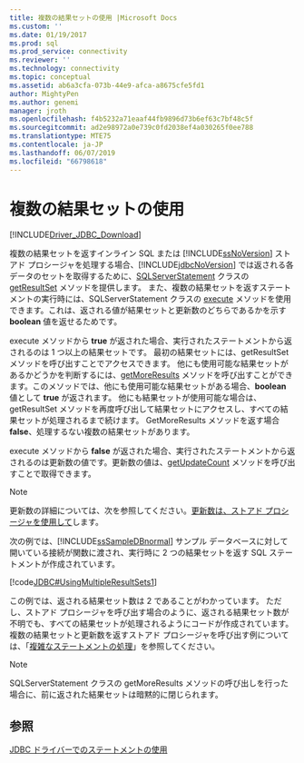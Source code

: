 ```yaml
---
title: 複数の結果セットの使用 |Microsoft Docs
ms.custom: ''
ms.date: 01/19/2017
ms.prod: sql
ms.prod_service: connectivity
ms.reviewer: ''
ms.technology: connectivity
ms.topic: conceptual
ms.assetid: ab6a3cfa-073b-44e9-afca-a8675cfe5fd1
author: MightyPen
ms.author: genemi
manager: jroth
ms.openlocfilehash: f4b5232a71eaaf44fb9896d73b6ef63c7bf48c5f
ms.sourcegitcommit: ad2e98972a0e739c0fd2038ef4a030265f0ee788
ms.translationtype: MTE75
ms.contentlocale: ja-JP
ms.lasthandoff: 06/07/2019
ms.locfileid: "66798618"
---
```

# <a name="using-multiple-result-sets"></a>複数の結果セットの使用

[!INCLUDE[Driver_JDBC_Download](../../includes/driver_jdbc_download.md)]

複数の結果セットを返すインライン SQL または [!INCLUDE[ssNoVersion](../../includes/ssnoversion-md.md)] ストアド プロシージャを処理する場合、[!INCLUDE[jdbcNoVersion](../../includes/jdbcnoversion_md.md)] では返される各データのセットを取得するために、[SQLServerStatement](../../connect/jdbc/reference/sqlserverstatement-class.md) クラスの [getResultSet](../../connect/jdbc/reference/getresultset-method-sqlserverstatement.md) メソッドを提供します。 また、複数の結果セットを返すステートメントの実行時には、SQLServerStatement クラスの [execute](../../connect/jdbc/reference/execute-method-sqlserverstatement.md) メソッドを使用できます。これは、返される値が結果セットと更新数のどちらであるかを示す **boolean** 値を返せるためです。

execute メソッドから **true** が返された場合、実行されたステートメントから返されるのは 1 つ以上の結果セットです。 最初の結果セットには、getResultSet メソッドを呼び出すことでアクセスできます。 他にも使用可能な結果セットがあるかどうかを判断するには、[getMoreResults](../../connect/jdbc/reference/getmoreresults-method-sqlserverstatement.md) メソッドを呼び出すことができます。このメソッドでは、他にも使用可能な結果セットがある場合、**boolean** 値として **true** が返されます。 他にも結果セットが使用可能な場合は、getResultSet メソッドを再度呼び出して結果セットにアクセスし、すべての結果セットが処理されるまで続けます。 GetMoreResults メソッドを返す場合**false**、処理するない複数の結果セットがあります。

execute メソッドから **false** が返された場合、実行されたステートメントから返されるのは更新数の値です。更新数の値は、[getUpdateCount](../../connect/jdbc/reference/getupdatecount-method-sqlserverstatement.md) メソッドを呼び出すことで取得できます。

> [!NOTE]  
> 更新数の詳細については、次を参照してください。[更新数は、ストアド プロシージャを使用して](../../connect/jdbc/using-a-stored-procedure-with-an-update-count.md)します。

次の例では、[!INCLUDE[ssSampleDBnormal](../../includes/sssampledbnormal_md.md)] サンプル データベースに対して開いている接続が関数に渡され、実行時に 2 つの結果セットを返す SQL ステートメントが作成されています。

[!code[JDBC#UsingMultipleResultSets1](../../connect/jdbc/codesnippet/Java/using-multiple-result-sets_1.java)]

この例では、返される結果セット数は 2 であることがわかっています。 ただし、ストアド プロシージャを呼び出す場合のように、返される結果セット数が不明でも、すべての結果セットが処理されるようにコードが作成されています。 複数の結果セットと更新数を返すストアド プロシージャを呼び出す例については、「[複雑なステートメントの処理](../../connect/jdbc/handling-complex-statements.md)」を参照してください。

> [!NOTE]  
> SQLServerStatement クラスの getMoreResults メソッドの呼び出しを行った場合に、前に返された結果セットは暗黙的に閉じられます。

## <a name="see-also"></a>参照

[JDBC ドライバーでのステートメントの使用](../../connect/jdbc/using-statements-with-the-jdbc-driver.md)
